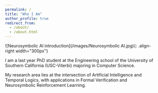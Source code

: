 ```yaml
---
permalink: /
title: "Who I Am"
author_profile: true
redirect_from: 
  - /about/
  - /about.html
---
```


![Neurosymbolic AI introduction](/images/Neurosymbolic AI.jpg){: .align-right width="300px"}

I am a last year PhD student at the Engineering school of the University of Southern California (USC-Viterbi) majoring in Computer Science.

My research area lies at the intersection of Artificial Intelligence and Temporal Logics, with applications in Formal Verification and Neurosymbolic Reinforcement Learning.
